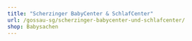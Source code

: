 ```yaml
---
title: "Scherzinger BabyCenter & SchlafCenter"
url: /gossau-sg/scherzinger-babycenter-und-schlafcenter/
shop: Babysachen
---
```

